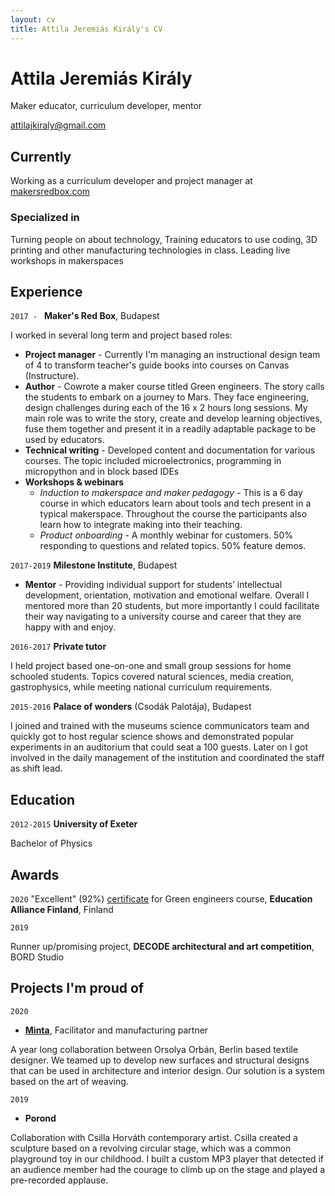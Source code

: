 ```yaml
---
layout: cv
title: Attila Jeremiás Király's CV
---
```

# Attila Jeremiás Király
Maker educator, curriculum developer, mentor

<div id="webaddress">
  <a href="mailto:attilajkiraly@gmail.com">attilajkiraly@gmail.com</a>
</div>


## Currently

Working as a curriculum developer and project manager at [makersredbox.com](https://www.makersredbox.com)

### Specialized in

Turning people on about technology, Training educators to use coding, 3D printing and other manufacturing technologies in class. Leading live workshops in makerspaces

## Experience

`2017 - `
**Maker's Red Box**, Budapest

I worked in several long term and project based roles:
- **Project manager** - Currently I'm managing an instructional design team of 4 to transform teacher's guide books into courses on Canvas (Instructure).
- **Author** - Cowrote a maker course titled Green engineers. The story calls the students to embark on a journey to Mars. They face engineering, design challenges during each of the 16 x 2 hours long sessions. My main role was to write the story, create and develop learning objectives, fuse them together and present it in a readily adaptable package to be used by educators. 
- **Technical writing** - Developed content and documentation for various courses. The topic included microelectronics, programming in micropython and in block based IDEs
- **Workshops & webinars**
    - *Induction to makerspace and maker pedagogy* - This is a 6 day course in which educators learn about tools and tech present in a typical makerspace. Throughout the course the participants also learn how to integrate making into their teaching.
    - *Product onboarding* - A monthly webinar for customers. 50% responding to questions and related topics. 50% feature demos.

`2017-2019`
**Milestone Institute**, Budapest

- **Mentor** - Providing individual support for students’ intellectual development, orientation, motivation and emotional welfare. Overall I mentored more than 20 students, but more importantly I could facilitate their way navigating to a university course and career that they are happy with and enjoy.

`2016-2017`
**Private tutor**

I held project based one-on-one and small group sessions for home schooled students. Topics covered natural sciences, media creation, gastrophysics, while meeting national curriculum requirements.

`2015-2016`
**Palace of wonders** (Csodák Palotája), Budapest

I joined and trained with the museums science communicators team and quickly got to host regular science shows and demonstrated popular experiments in an auditorium that could seat a 100 guests. Later on I got involved in the daily management of the institution and coordinated the staff as shift lead.

## Education

`2012-2015`
**University of Exeter**

Bachelor of Physics

## Awards

`2020`
"Excellent" (92%) [certificate](https://educationalliancefinland.com/products/maker%E2%80%99s-red-box-green-engineers-story-based-course-materials) for Green engineers course, **Education Alliance Finland**, Finland

`2019`

Runner up/promising project, **DECODE architectural and art competition**, BORD Studio

## Projects I'm proud of

`2020`

- [**Minta**](https://worthproject.eu/project/minta/), Facilitator and manufacturing partner

A year long collaboration between Orsolya Orbán, Berlin based textile designer. We teamed up to develop new surfaces and structural designs that can be used in architecture and interior design. Our solution is a system based on the art of weaving.

`2019`

- **Porond**

Collaboration with Csilla Horváth contemporary artist. Csilla created a sculpture based on a revolving circular stage, which was a common playground toy in our childhood. I built a custom MP3 player that detected if an audience member had the courage to climb up on the stage and played a pre-recorded applause.

<!-- A list is also available [online](http://scholar.google.co.uk/citations?user=LTOTl0YAAAAJ) -->



<!-- ### Footer

Last updated: May 2013 -->



